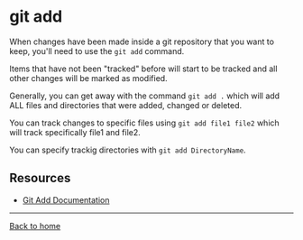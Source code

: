 # git add

When changes have been made inside a git repository that you want to keep, you'll need to use the `git add` command.

Items that have not been "tracked" before will start to be tracked and all other changes will be marked as modified. 

Generally, you can get away with the command `git add .` which will add ALL files and directories that were added, changed or deleted.

You can track changes to specific files using `git add file1 file2` which will track specifically file1 and file2.

You can specify trackig directories with `git add DirectoryName`.

## Resources

- [Git Add Documentation](https://git-scm.com/docs/git-add)

---

[Back to home](../README.md)
